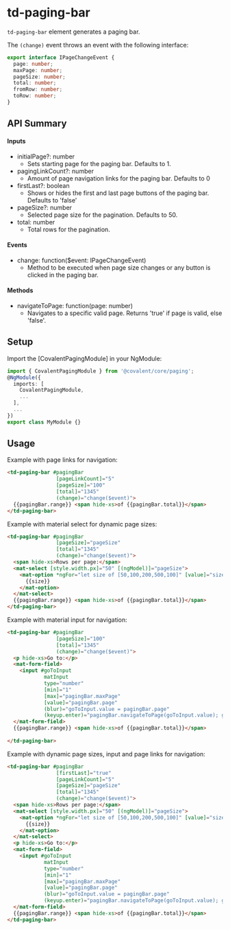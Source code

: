# td-paging-bar

`td-paging-bar` element generates a paging bar.

The `(change)` event throws an event with the following interface:

```typescript
export interface IPageChangeEvent {
  page: number;
  maxPage: number;
  pageSize: number;
  total: number;
  fromRow: number;
  toRow: number;
}
```

## API Summary

#### Inputs

+ initialPage?: number
  + Sets starting page for the paging bar. Defaults to 1.
+ pagingLinkCount?: number
  + Amount of page navigation links for the paging bar. Defaults to 0
+ firstLast?: boolean
  + Shows or hides the first and last page buttons of the paging bar. Defaults to 'false'
+ pageSize?: number
  + Selected page size for the pagination. Defaults to 50.
+ total: number
  + Total rows for the pagination.

#### Events

+ change: function($event: IPageChangeEvent)
  + Method to be executed when page size changes or any button is clicked in the paging bar.

#### Methods

+ navigateToPage: function(page: number)
  + Navigates to a specific valid page. Returns 'true' if page is valid, else 'false'.

## Setup

Import the [CovalentPagingModule] in your NgModule:

```typescript
import { CovalentPagingModule } from '@covalent/core/paging';
@NgModule({
  imports: [
    CovalentPagingModule,
    ...
  ],
  ...
})
export class MyModule {}
```

## Usage

Example with page links for navigation:

```html
<td-paging-bar #pagingBar
                [pageLinkCount]="5"
                [pageSize]="100"
                [total]="1345"
                (change)="change($event)">
  {{pagingBar.range}} <span hide-xs>of {{pagingBar.total}}</span>
</td-paging-bar>
```

Example with material select for dynamic page sizes:

```html
<td-paging-bar #pagingBar
                [pageSize]="pageSize"
                [total]="1345"
                (change)="change($event)">
  <span hide-xs>Rows per page:</span>
  <mat-select [style.width.px]="50" [(ngModel)]="pageSize">
    <mat-option *ngFor="let size of [50,100,200,500,100]" [value]="size">
      {{size}}
    </mat-option>
  </mat-select>
  {{pagingBar.range}} <span hide-xs>of {{pagingBar.total}}</span>
</td-paging-bar>
```

Example with material input for navigation: 

```html
<td-paging-bar #pagingBar
                [pageSize]="100"
                [total]="1345"
                (change)="change($event)">
  <p hide-xs>Go to:</p>
  <mat-form-field>
    <input #goToInput
            matInput
            type="number"
            [min]="1"
            [max]="pagingBar.maxPage"
            [value]="pagingBar.page"
            (blur)="goToInput.value = pagingBar.page"
            (keyup.enter)="pagingBar.navigateToPage(goToInput.value); goToInput.value = pagingBar.page"/>
  </mat-form-field>
  {{pagingBar.range}} <span hide-xs>of {{pagingBar.total}}</span>
  
</td-paging-bar>
```

Example with dynamic page sizes, input and page links for navigation:

```html
<td-paging-bar #pagingBar
                [firstLast]="true"
                [pageLinkCount]="5"
                [pageSize]="pageSize"
                [total]="1345"
                (change)="change($event)">
  <span hide-xs>Rows per page:</span>
  <mat-select [style.width.px]="50" [(ngModel)]="pageSize">
    <mat-option *ngFor="let size of [50,100,200,500,100]" [value]="size">
      {{size}}
    </mat-option>
  </mat-select>
  <p hide-xs>Go to:</p>
  <mat-form-field>
    <input #goToInput
            matInput
            type="number"
            [min]="1"
            [max]="pagingBar.maxPage"
            [value]="pagingBar.page"
            (blur)="goToInput.value = pagingBar.page"
            (keyup.enter)="pagingBar.navigateToPage(goToInput.value); goToInput.value = pagingBar.page"/>
  </mat-form-field>
  {{pagingBar.range}} <span hide-xs>of {{pagingBar.total}}</span>
</td-paging-bar>
```
